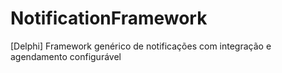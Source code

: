 # NotificationFramework
 [Delphi] Framework genérico de notificações com integração e agendamento configurável

